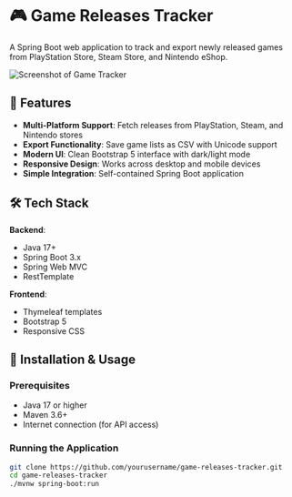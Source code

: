 # 🎮 Game Releases Tracker

A Spring Boot web application to track and export newly released games from PlayStation Store, Steam Store, and Nintendo eShop.

![Screenshot of Game Tracker](static/screenshot.png)

## 🌟 Features
- **Multi-Platform Support**: Fetch releases from PlayStation, Steam, and Nintendo stores
- **Export Functionality**: Save game lists as CSV with Unicode support
- **Modern UI**: Clean Bootstrap 5 interface with dark/light mode
- **Responsive Design**: Works across desktop and mobile devices
- **Simple Integration**: Self-contained Spring Boot application

## 🛠️ Tech Stack
**Backend**:
- Java 17+
- Spring Boot 3.x
- Spring Web MVC
- RestTemplate

**Frontend**:
- Thymeleaf templates
- Bootstrap 5
- Responsive CSS

## 🚀 Installation & Usage
### Prerequisites
- Java 17 or higher
- Maven 3.6+
- Internet connection (for API access)

### Running the Application
```bash
git clone https://github.com/yourusername/game-releases-tracker.git
cd game-releases-tracker
./mvnw spring-boot:run
